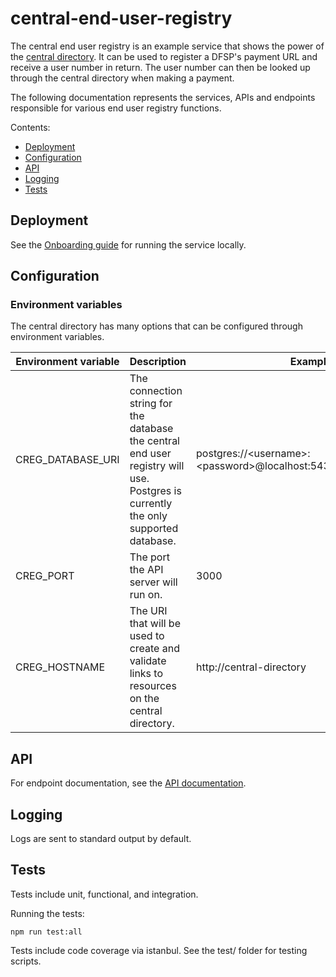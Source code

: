 # central-end-user-registry

The central end user registry is an example service that shows the power of the [central directory](https://github.com/@mojaloop/central-directory). It can be used to register a DFSP's payment URL and receive a user number in return. The user number can then be looked up through the central directory when making a payment.

The following documentation represents the services, APIs and endpoints responsible for various end user registry functions.

Contents:

- [Deployment](#deployment)
- [Configuration](#configuration)
- [API](#api)
- [Logging](#logging)
- [Tests](#tests)

## Deployment

See the [Onboarding guide](Onboarding.md) for running the service locally.

## Configuration

### Environment variables
The central directory has many options that can be configured through environment variables.

| Environment variable | Description | Example values |
| -------------------- | ----------- | ------ |
| CREG\_DATABASE_URI   | The connection string for the database the central end user registry will use. Postgres is currently the only supported database. | postgres://\<username>:\<password>@localhost:5432/central_end_user_registry |
| CREG\_PORT | The port the API server will run on. | 3000 |
| CREG\_HOSTNAME | The URI that will be used to create and validate links to resources on the central directory.  | http://central-directory |

## API

For endpoint documentation, see the [API documentation](API.md).

## Logging

Logs are sent to standard output by default.

## Tests

Tests include unit, functional, and integration. 

Running the tests:


    npm run test:all


Tests include code coverage via istanbul. See the test/ folder for testing scripts.